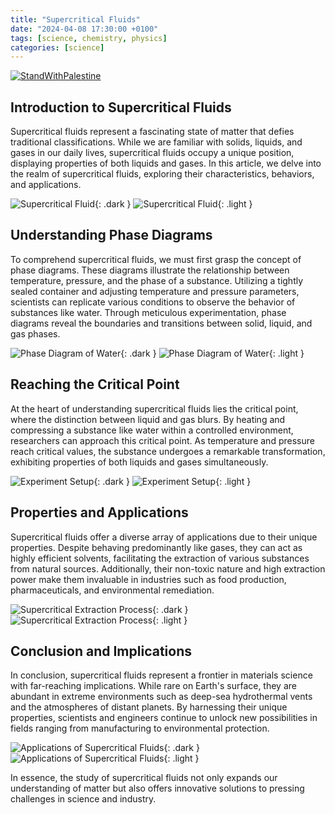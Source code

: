 ```yaml
---
title: "Supercritical Fluids"
date: "2024-04-08 17:30:00 +0100"
tags: [science, chemistry, physics]
categories: [science]
---
```

[![StandWithPalestine](https://raw.githubusercontent.com/Safouene1/support-palestine-banner/master/StandWithPalestine.svg)](https://techforpalestine.org/learn-more)

## Introduction to Supercritical Fluids

Supercritical fluids represent a fascinating state of matter that defies traditional classifications. While we are familiar with solids, liquids, and gases in our daily lives, supercritical fluids occupy a unique position, displaying properties of both liquids and gases. In this article, we delve into the realm of supercritical fluids, exploring their characteristics, behaviors, and applications.

![Supercritical Fluid](assets/img/supercritical/intro-dark.png){: .dark }
![Supercritical Fluid](assets/img/supercritical/intro-light.png){: .light }

## Understanding Phase Diagrams

To comprehend supercritical fluids, we must first grasp the concept of phase diagrams. These diagrams illustrate the relationship between temperature, pressure, and the phase of a substance. Utilizing a tightly sealed container and adjusting temperature and pressure parameters, scientists can replicate various conditions to observe the behavior of substances like water. Through meticulous experimentation, phase diagrams reveal the boundaries and transitions between solid, liquid, and gas phases.

![Phase Diagram of Water](assets/img/supercritical/Phase-Diagram-of-Water-dark.png){: .dark }
![Phase Diagram of Water](assets/img/supercritical/Phase-Diagram-of-Water-light.png){: .light }

## Reaching the Critical Point

At the heart of understanding supercritical fluids lies the critical point, where the distinction between liquid and gas blurs. By heating and compressing a substance like water within a controlled environment, researchers can approach this critical point. As temperature and pressure reach critical values, the substance undergoes a remarkable transformation, exhibiting properties of both liquids and gases simultaneously.

![Experiment Setup](assets/img/supercritical/Experiment-Setup-dark.png){: .dark }
![Experiment Setup](assets/img/supercritical/Experiment-Setup-light.png){: .light }

## Properties and Applications

Supercritical fluids offer a diverse array of applications due to their unique properties. Despite behaving predominantly like gases, they can act as highly efficient solvents, facilitating the extraction of various substances from natural sources. Additionally, their non-toxic nature and high extraction power make them invaluable in industries such as food production, pharmaceuticals, and environmental remediation.

![Supercritical Extraction Process](assets/img/supercritical/Subcritical-water-extraction-apparatus-PR-pressure-relief-valve-PI-pressure-indicator-dark.png){: .dark }
![Supercritical Extraction Process](assets/img/supercritical/Subcritical-water-extraction-apparatus-PR-pressure-relief-valve-PI-pressure-indicator-light.png){: .light }

## Conclusion and Implications

In conclusion, supercritical fluids represent a frontier in materials science with far-reaching implications. While rare on Earth's surface, they are abundant in extreme environments such as deep-sea hydrothermal vents and the atmospheres of distant planets. By harnessing their unique properties, scientists and engineers continue to unlock new possibilities in fields ranging from manufacturing to environmental protection.

![Applications of Supercritical Fluids](assets/img/supercritical/Applications-of-Supercritical-Fluids-dark.png){: .dark }
![Applications of Supercritical Fluids](assets/img/supercritical/Applications-of-Supercritical-Fluids-light.png){: .light }

In essence, the study of supercritical fluids not only expands our understanding of matter but also offers innovative solutions to pressing challenges in science and industry.